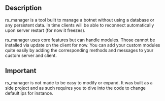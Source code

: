 ## Description
rs_manager is a tool built to manage a botnet without using a database or any persistent data. In time clients will be able to reconnect automatically upon server restart (for now it freezes).

rs_manager uses core features but can handle modules. Those cannot be installed via update on the client for now. You can add your custom modules quite easily by adding the corresponding methods and messages to your custom server and client.

## Important
rs_manager is not made to be easy to modify or expand. It was built as a side project and as such requires you to dive into the code to change default ips for instance. 
